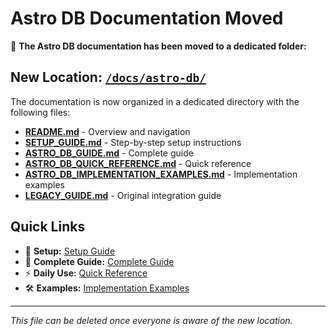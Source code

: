 # Astro DB Documentation Moved

📍 **The Astro DB documentation has been moved to a dedicated folder:**

## New Location: [`/docs/astro-db/`](./astro-db/)

The documentation is now organized in a dedicated directory with the following files:

- **[README.md](./astro-db/README.md)** - Overview and navigation
- **[SETUP_GUIDE.md](./astro-db/SETUP_GUIDE.md)** - Step-by-step setup instructions
- **[ASTRO_DB_GUIDE.md](./astro-db/ASTRO_DB_GUIDE.md)** - Complete guide
- **[ASTRO_DB_QUICK_REFERENCE.md](./astro-db/ASTRO_DB_QUICK_REFERENCE.md)** - Quick reference
- **[ASTRO_DB_IMPLEMENTATION_EXAMPLES.md](./astro-db/ASTRO_DB_IMPLEMENTATION_EXAMPLES.md)** - Implementation examples
- **[LEGACY_GUIDE.md](./astro-db/LEGACY_GUIDE.md)** - Original integration guide

## Quick Links

- 🚀 **Setup:** [Setup Guide](./astro-db/SETUP_GUIDE.md)
- 📖 **Complete Guide:** [Complete Guide](./astro-db/ASTRO_DB_GUIDE.md)
- ⚡ **Daily Use:** [Quick Reference](./astro-db/ASTRO_DB_QUICK_REFERENCE.md)
- 🛠️ **Examples:** [Implementation Examples](./astro-db/ASTRO_DB_IMPLEMENTATION_EXAMPLES.md)

---

_This file can be deleted once everyone is aware of the new location._
